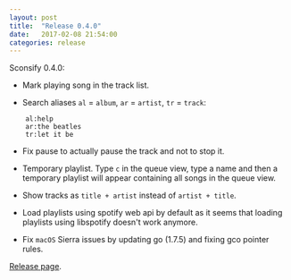 ```yaml
---
layout: post
title:  "Release 0.4.0"
date:   2017-02-08 21:54:00
categories: release
---
```

Sconsify 0.4.0:

- Mark playing song in the track list.

- Search aliases `al` = `album`, `ar` = `artist`, `tr` = `track`:

```
    al:help
    ar:the beatles
    tr:let it be
```
- Fix pause to actually pause the track and not to stop it.

- Temporary playlist. Type `c` in the queue view, type a name and then a temporary playlist will appear containing all songs in the queue view.

- Show tracks as `title + artist` instead of `artist + title`.

- Load playlists using spotify web api by default as it seems that loading playlists using libspotify doesn't work anymore.

- Fix `macOS` Sierra issues by updating go (1.7.5) and fixing gco pointer rules.


[Release page][release-page].

[release-page]:      https://github.com/fabiofalci/sconsify/releases/tag/v0.4.0
